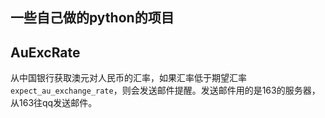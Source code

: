## 一些自己做的python的项目

## AuExcRate

从中国银行获取澳元对人民币的汇率，如果汇率低于期望汇率`expect_au_exchange_rate`，则会发送邮件提醒。发送邮件用的是163的服务器，从163往qq发送邮件。

